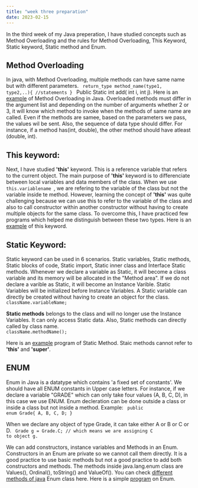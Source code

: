 ```yaml
---
title: "week three preparation"
date: 2023-02-15
---
```


In the third week of my Java preperation, I have studied concepts such as Method Overloading and the rules for Method Overloading, This Keyword, Static keyword, Static method and Enum.

## Method Overloading ##

In java, with Method Overloading, multiple methods can have same name but with different parameters.
<code>
  return_type method_name(type1, type2,..){ 
  //statements 
  } 
</code> 
Public Static int add( int i, int j). Here is an [example](https://github.com/jaswanthkasani/LearningBlog/blob/main/program/methodOverloading.java) of Method Overloading in Java. Overloaded methods must differ in the argument list and depending on the number of arguments whether 2 or 3, it will know which method to invoke when the methods of same name are called. Even if the methods are samee, based on the parameters we pass, the values wil be sent. Also, the sequence of data type should differ. For instance, if a method has(int, double), the other method should have atleast (double, int).

## This keyword: ##
Next, I have studied **'this'** keyword. This is a reference variable that refers to the current object. The main purpose of **'this'** keyword is to differenciate between local variables and data members of the class. When we use <code> this.variablename </code>, we are refering to the variable of the class but not the variable inside te method. However, learning the concept of **'this'** was quite challenging because we can use this to refer to the variable of the class and also to call constructor within another constructor without having to create multiple objects for the same class. To overcome this, I have practiced few programs which helped me distinguish between these two types. Here is an [example](https://github.com/jaswanthkasani/LearningBlog/blob/main/program/this_keyword.java) of this keyword.

## Static Keyword: ##
Static keyword can be used in 6 scenarios. Static variables, Static methods, Static blocks of code, Static import, Static inner class and Interface Static methods. Whenever we declare a variable as Static, it will become a class variable and its memory will be allocated in the "Method area". If we do not declare a varible as Static, it will become an Instance Varible. Static Variables will be initialized before Instance Variables. A Static variable can directly be created without having to create an object for the class.
<code>
  className.variableName;
 </code>
 
 **Static methods** belongs to the class and will no longer use the Instance Variables. It can only access Static data. Also, Static methods can directly called by class name.
<code>
  className.methodName();
 </code>

Here is an [example](https://github.com/jaswanthkasani/LearningBlog/blob/main/program/StaticMethod.java) program of Static Method. Staic methods cannot refer to **'this'** and **'super'**.

## ENUM ##
  Enum in Java is a datatype which contains 'a fixed set of constants'. We should have all ENUM constants in Upper case letters. For instance, if we declare a variable 
"GRADE" which can only take four values (A, B, C, D), in this case we use ENUM. Enum decleration can be done outside a class or inside a class but not inside a method.
Example:
<code>
public enum Grade{
A,
B, 
C,
D;
}
</code>
 
  When we declare any object of type Grade, it can take either A or B or C or D.
 <code> Grade g = Grade.C; // which means we are assigning C to object g. </code>
 
  We can add constructors, instance variables and Methods in an Enum. Constructors in an Enum are private so we cannot call them directly. It is a good practice to use basic methods but not a good practice to add both constructors and methods. The methods inside java.lang.enum class are Values(), Ordinal(), toString() and ValueOf(). You can check [different methods of java](https://www.programiz.com/java-programming/enums) Enum class here. Here is a simple [program](https://github.com/jaswanthkasani/LearningBlog/blob/main/program/enum.java) on Enum.
 
 
  
  
  


